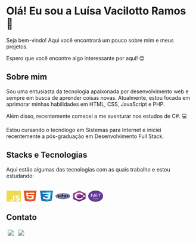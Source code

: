 # Olá! Eu sou a Luísa Vacilotto Ramos 👋
Seja bem-vindo! Aqui você encontrará um pouco sobre mim e meus projetos.

Espero que você encontre algo interessante por aqui! 😊

## Sobre mim
Sou uma entusiasta da tecnologia apaixonada por desenvolvimento web e sempre em busca de aprender coisas novas. Atualmente, estou focada em aprimorar minhas habilidades em HTML, CSS, JavaScript e PHP. 

Além disso, recentemente comecei a me aventurar nos estudos de C#. 💻

Estou cursando o tecnólogo em Sistemas para Internet e iniciei recentemente a pós-graduação em Desenvolvimento Full Stack.

## Stacks e Tecnologias
Aqui estão algumas das tecnologias com as quais trabalho e estou estudando:

<div style="display: inline_block"><br>
  <img align="center" height="30" width="40" src="https://raw.githubusercontent.com/devicons/devicon/master/icons/javascript/javascript-plain.svg">
  <img align="center" height="30" width="40" src="https://raw.githubusercontent.com/devicons/devicon/master/icons/html5/html5-original.svg">
  <img align="center" height="30" width="40" src="https://raw.githubusercontent.com/devicons/devicon/master/icons/css3/css3-original.svg">
  <img align="center" height="30" width="40" src="https://raw.githubusercontent.com/devicons/devicon/master/icons/php/php-original.svg">
  <img align="center" height="30" width="40" src="https://raw.githubusercontent.com/devicons/devicon/master/icons/csharp/csharp-original.svg">
  <img align="center" height="30" width="40" src="https://raw.githubusercontent.com/devicons/devicon/master/icons/dotnetcore/dotnetcore-original.svg">
</div>

## Contato

<div> 
  <a href = "mailto:luvacilotto@gmail.com"><img src="https://img.icons8.com/fluent/48/000000/gmail--v2.png" style="vertical-align:top; margin:4px"></a>
  <a href="https://www.linkedin.com/in/luisavramos" target="_blank"><img src="https://img.icons8.com/color/48/000000/linkedin.png" style="vertical-align:top; margin:4px"></a>
</div>
